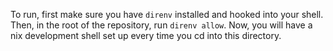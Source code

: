 To run, first make sure you have `direnv` installed and hooked into your shell. Then, in the root of the repository, run `direnv allow`. Now, you will have a nix development shell set up every time you cd into this directory.


